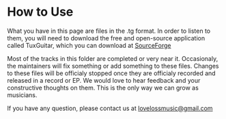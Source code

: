 # How to Use #

What you have in this page are files in the .tg format.
In order to listen to them, you will need to download the free and open-source application called TuxGuitar, which you can download at [SourceForge](http://sourceforge.net/projects/tuxguitar/files/TuxGuitar/TuxGuitar-1.2/)

Most of the tracks in this folder are completed or very near it. Occasionaly, the maintainers will fix something or add something to these files. Changes to these files will be officialy stopped once they are officialy recorded and released in a record or EP. 
We would love to hear feedback and your constructive thoughts on them. This is the only way we can grow as musicians.  

If you have any question, please contact us at lovelossmusic@gmail.com
